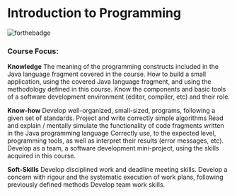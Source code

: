 # Introduction to Programming

![forthebadge](https://forthebadge.com/images/badges/made-with-java.svg)

### Course Focus:

**Knowledge**
  The meaning of the programming constructs included in the Java language fragment covered in the course.
  How to build a small application, using the covered Java language fragment, and using the methodology defined in this course.
  Know the components and basic tools of a software development environment (editor, compiler, etc) and their role.

**Know-how**
  Develop well-organized, small-sized, programs, following a given set of standards.
  Project and write correctly simple algorithms
  Read and explain / mentally simulate the functionality of code fragments written in the Java programming language
  Correctly use, to the expected level, programming tools, as well as interpret their results (error messages, etc).
  Develop as a team, a software development mini-project, using the skills acquired in this course.

**Soft­-Skills**
  Develop disciplined work and deadline meeting skills.
  Develop a concern with rigour and the systematic execution of work plans, following previously defined methods
  Develop team work skills.
